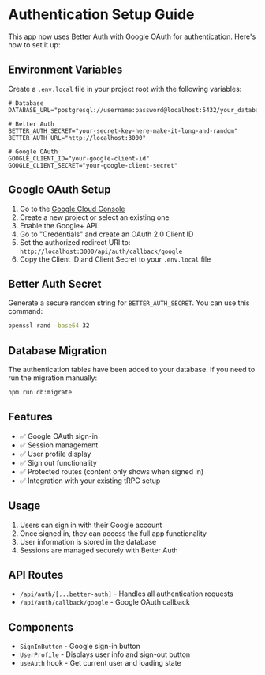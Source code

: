 # Authentication Setup Guide

This app now uses Better Auth with Google OAuth for authentication. Here's how to set it up:

## Environment Variables

Create a `.env.local` file in your project root with the following variables:

```env
# Database
DATABASE_URL="postgresql://username:password@localhost:5432/your_database"

# Better Auth
BETTER_AUTH_SECRET="your-secret-key-here-make-it-long-and-random"
BETTER_AUTH_URL="http://localhost:3000"

# Google OAuth
GOOGLE_CLIENT_ID="your-google-client-id"
GOOGLE_CLIENT_SECRET="your-google-client-secret"
```

## Google OAuth Setup

1. Go to the [Google Cloud Console](https://console.cloud.google.com/)
2. Create a new project or select an existing one
3. Enable the Google+ API
4. Go to "Credentials" and create an OAuth 2.0 Client ID
5. Set the authorized redirect URI to: `http://localhost:3000/api/auth/callback/google`
6. Copy the Client ID and Client Secret to your `.env.local` file

## Better Auth Secret

Generate a secure random string for `BETTER_AUTH_SECRET`. You can use this command:

```bash
openssl rand -base64 32
```

## Database Migration

The authentication tables have been added to your database. If you need to run the migration manually:

```bash
npm run db:migrate
```

## Features

- ✅ Google OAuth sign-in
- ✅ Session management
- ✅ User profile display
- ✅ Sign out functionality
- ✅ Protected routes (content only shows when signed in)
- ✅ Integration with your existing tRPC setup

## Usage

1. Users can sign in with their Google account
2. Once signed in, they can access the full app functionality
3. User information is stored in the database
4. Sessions are managed securely with Better Auth

## API Routes

- `/api/auth/[...better-auth]` - Handles all authentication requests
- `/api/auth/callback/google` - Google OAuth callback

## Components

- `SignInButton` - Google sign-in button
- `UserProfile` - Displays user info and sign-out button
- `useAuth` hook - Get current user and loading state 